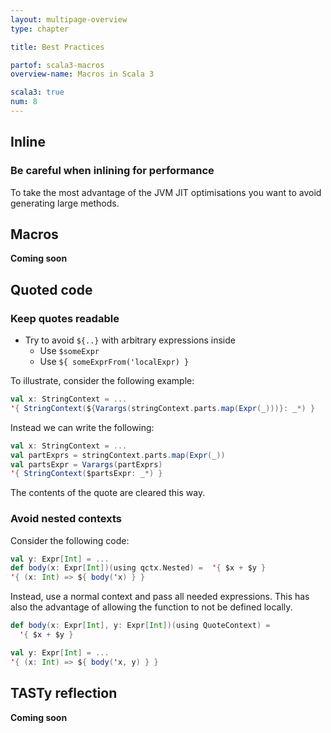 ```yaml
---
layout: multipage-overview
type: chapter

title: Best Practices

partof: scala3-macros
overview-name: Macros in Scala 3

scala3: true
num: 8
---
```

## Inline

### Be careful when inlining for performance
To take the most advantage of the JVM JIT optimisations you want to avoid generating large methods.


## Macros
**Coming soon**


## Quoted code

### Keep quotes readable
* Try to avoid `${..}` with arbitrary expressions inside
  * Use `$someExpr`
  * Use `${ someExprFrom('localExpr) }`

To illustrate, consider the following example:
```scala
val x: StringContext = ...
'{ StringContext(${Varargs(stringContext.parts.map(Expr(_)))}: _*) }
```
Instead we can write the following:

```scala
val x: StringContext = ...
val partExprs = stringContext.parts.map(Expr(_))
val partsExpr = Varargs(partExprs)
'{ StringContext($partsExpr: _*) }
```
The contents of the quote are cleared this way.

### Avoid nested contexts

Consider the following code:

```scala
val y: Expr[Int] = ...
def body(x: Expr[Int])(using qctx.Nested) =  '{ $x + $y }
'{ (x: Int) => ${ body('x) } }
```

Instead, use a normal context and pass all needed expressions.
This has also the advantage of allowing the function to not be defined locally.
```scala
def body(x: Expr[Int], y: Expr[Int])(using QuoteContext) =
  '{ $x + $y }

val y: Expr[Int] = ...
'{ (x: Int) => ${ body('x, y) } }
```



## TASTy reflection
**Coming soon**
